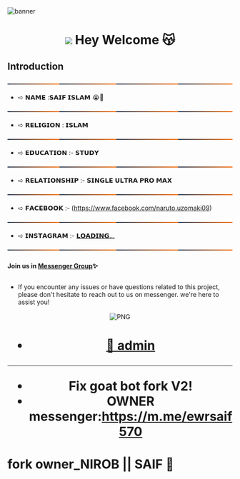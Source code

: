 <img src="https://i.imgur.com/ST7083b.jpeg" alt="banner">
<h1 align="center"><img src="./dashboard/images/logo-non-bg.png" width="22px"> Hey Welcome 😽</h1> 


## Introduction

<img align="center" alt="line" src="https://github.com/DalpatRathore/dalpatrathore/blob/main/assets/images/line-2.svg">


- ➪ 𝗡𝗔𝗠𝗘      :𝗦𝗔𝗜𝗙 𝗜𝗦𝗟𝗔𝗠 😭💋


<img align="center" alt="line" src="https://github.com/DalpatRathore/dalpatrathore/blob/main/assets/images/line-2.svg">


- ➪  𝗥𝗘𝗟𝗜𝗚𝗜𝗢𝗡   : 𝗜𝗦𝗟𝗔𝗠


<img align="center" alt="line" src="https://github.com/DalpatRathore/dalpatrathore/blob/main/assets/images/line-2.svg">


- ➪ 𝗘𝗗𝗨𝗖𝗔𝗧𝗜𝗢𝗡 :- 𝗦𝗧𝗨𝗗𝗬


<img align="center" alt="line" src="https://github.com/DalpatRathore/dalpatrathore/blob/main/assets/images/line-2.svg">


- ➪ 𝗥𝗘𝗟𝗔𝗧𝗜𝗢𝗡𝗦𝗛𝗜𝗣 :- 𝗦𝗜𝗡𝗚𝗟𝗘 𝗨𝗟𝗧𝗥𝗔 𝗣𝗥𝗢 𝗠𝗔𝗫


<img align="center" alt="line" src="https://github.com/DalpatRathore/dalpatrathore/blob/main/assets/images/line-2.svg">


- ➪ 𝗙𝗔𝗖𝗘𝗕𝗢𝗢𝗞 :- (https://www.facebook.com/naruto.uzomaki09)


<img align="center" alt="line" src="https://github.com/DalpatRathore/dalpatrathore/blob/main/assets/images/line-2.svg">


- ➪ 𝗜𝗡𝗦𝗧𝗔𝗚𝗥𝗔𝗠 :- [𝗟𝗢𝗔𝗗𝗜𝗡𝗚...]()


<img align="center" alt="line" src="https://github.com/DalpatRathore/dalpatrathore/blob/main/assets/images/line-2.svg">



#### Join us in [Messenger Group](https://m.me/j/AbZWperNBgLSuz3_/)✨
##

- If you encounter any issues or have questions related to this project, please don't hesitate to reach out to us on messenger. we're here to assist you!

<p align="center">
		<img align="center" alt="PNG" src="https://i.imgur.com/IGVA7Tl.jpeg"/>
<h1 align='center'>
	
- [🎀 **admin**](#-admin)

<hr>

- Fix goat bot fork V2!
- OWNER messenger:https://m.me/ewrsaif570
# fork owner_NIROB || SAIF 🐔
